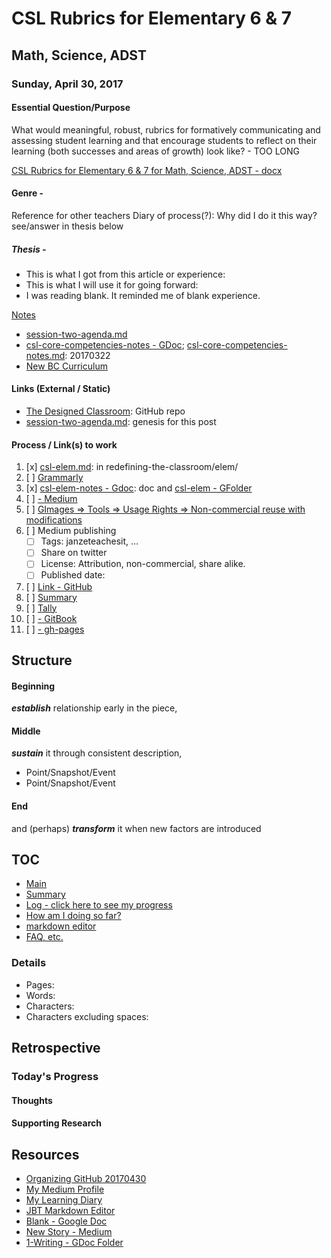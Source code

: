 # CSL Rubrics for Elementary 6 & 7
## Math, Science, ADST
### Sunday, April 30, 2017

#### Essential Question/Purpose
What would meaningful, robust, rubrics for formatively communicating and assessing student learning and that encourage students to reflect on their learning (both successes and areas of growth) look like? - TOO LONG

[CSL Rubrics for Elementary 6 & 7 for Math, Science, ADST - docx](https://drive.google.com/open?id=0BysMfTbvAUUVTE1kckUyeFlFb0E)

#### Genre - 
Reference for other teachers
Diary of process(?): Why did I do it this way? see/answer in thesis below

##### Thesis - 

- This is what I got from this article or experience:
- This is what I will use it for going forward:
- I was reading blank.  It reminded me of blank experience.

[Notes](csl-elem-notes.md)
* [session-two-agenda.md](session-two-agenda.md)
* [csl-core-competencies-notes - GDoc](https://docs.google.com/document/d/1hGR6pXyoxl4vIqrfL81tpL6H4woGroByHLCreZKtFJs/edit#heading=h.st24mlpt21ht); [csl-core-competencies-notes.md](https://github.com/janzeteachesit/100-days-of-writing/blob/master/_drafts/csl-core-competencies-notes.md): 20170322
* [New BC Curriculum](https://curriculum.gov.bc.ca/)

#### Links (External / Static)
* [The Designed Classroom](https://github.com/janzeteachesit/redefining-the-classroom): GitHub repo
* [session-two-agenda.md](https://github.com/janzeteachesit/redefining-the-classroom/blob/master/elem/session-two-agenda.md): genesis for this post

#### Process / Link(s) to work
1. [x] [csl-elem.md](https://github.com/janzeteachesit/redefining-the-classroom/blob/master/elem/csl-elem.md): in redefining-the-classroom/elem/
2. [ ] [Grammarly](https://app.grammarly.com/)
3. [x] [csl-elem-notes - Gdoc](https://docs.google.com/document/d/1m6423fzJUwjC8vHuog_f8UsV8B8rUyC7XS9tNGWMnRM/edit): doc and [csl-elem - GFolder](https://drive.google.com/open?id=0BysMfTbvAUUVZjV6SUIxUTlDYU0)
4. [ ] [ - Medium](https://medium.com/new-story)
5. [ ] [GImages => Tools => Usage Rights => Non-commercial reuse with modifications](https://www.google.ca/search?site=&tbm=isch&source=hp&biw=1050&bih=1535&q=writing&oq=writing&gs_l=img.3..35i39k1j0l9.3740.4602.0.5147.8.8.0.0.0.0.51.309.7.7.0....0...1.1.64.img..1.7.305.0.uKI6HM6QkmA#q=writing&tbs=sur:fm&tbm=isch)
6. [ ] Medium publishing
    - [ ] Tags: janzeteachesit, …
    - [ ] Share on twitter
    - [ ] License: Attribution, non-commercial, share alike.
    - [ ] Published date: 
7. [ ] [Link - GitHub](100.md)
8. [ ] [Summary](../SUMMARY.md)
9. [ ] [Tally](tally.md)
10. [ ] [ - GitBook]()
11. [ ] [ - gh-pages]()



## Structure
#### Beginning 
__*establish*__ relationship early in the piece,

#### Middle
__*sustain*__ it through consistent description,

- Point/Snapshot/Event 
- Point/Snapshot/Event

#### End
and (perhaps) __*transform*__ it when new factors are introduced


## TOC

* [Main](readme.md)
* [Summary](SUMMARY.md)
* [Log - click here to see my progress](docs/log.md)
* [How am I doing so far?](tally.md)
* [markdown editor](http://jbt.github.io/markdown-editor/)
* [FAQ, etc.](https://github.com/janzeteachesit/100-days-of-writing/wiki) 

### Details

* Pages:
* Words:
* Characters:	
* Characters excluding spaces:

## Retrospective
### Today's Progress

#### Thoughts

#### Supporting Research




## Resources
- [Organizing GitHub 20170430](https://docs.google.com/document/d/1Tu_b1oixurg9lId2z3LH_ZiLz1sH9sYD9ypdmZGwE9c/edit#)
- [My Medium Profile](https://medium.com/@janzeteachesit)
- [My Learning Diary](https://janzeteachesit.github.io/Learning-Diary/)
- [JBT Markdown Editor](http://jbt.github.io/markdown-editor/)
- [Blank  - Google Doc](https://drive.google.com/open?id=12HMHbp8NEsiuH6AIHkAd4ZdGApVBny8XSR5UNnhTOGE)
- [New Story - Medium](https://medium.com/new-story)
- [1-Writing - GDoc Folder](https://drive.google.com/drive/u/0/folders/0BxQaMnTJamWkfjU3VURSVS1lTHlJamh3Y0dTU3BpMmtQbVN2aEpmWEt2eXBoMVJnRk8xVXM)


